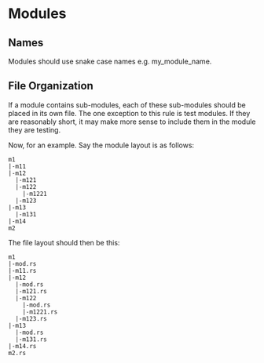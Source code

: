 # Modules

## Names

Modules should use snake case names e.g. my_module_name.

## File Organization

If a module contains sub-modules, each of these sub-modules should be placed in its own file. The one exception to this rule is test modules. If they are reasonably short, it may make more sense to include them in the module they are testing.

Now, for an example. Say the module layout is as follows:

```
m1
|-m11
|-m12
  |-m121
  |-m122
    |-m1221
  |-m123
|-m13
  |-m131
|-m14
m2
```

The file layout should then be this:

```
m1
|-mod.rs
|-m11.rs
|-m12
  |-mod.rs
  |-m121.rs
  |-m122
    |-mod.rs
    |-m1221.rs
  |-m123.rs
|-m13
  |-mod.rs
  |-m131.rs
|-m14.rs
m2.rs
```
